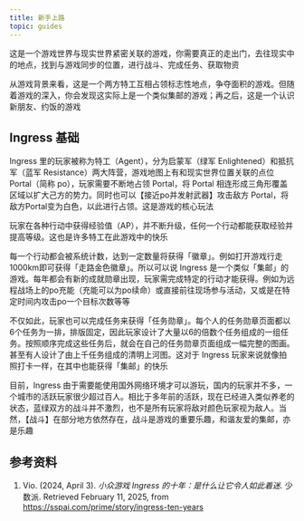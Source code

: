```yaml
---
title: 新手上路
topic: guides
---
```


这是一个游戏世界与现实世界紧密关联的游戏，你需要真正的走出门，去往现实中的地点，找到与游戏同步的位置，进行战斗、完成任务、获取物资

从游戏背景来看，这是一个两方特工互相占领标志性地点，争夺面积的游戏。但随着游戏的深入，你会发现这实际上是一个类似集邮的游戏；再之后，这是一个认识新朋友、约饭的游戏

## Ingress 基础

Ingress 里的玩家被称为特工（Agent），分为启蒙军（绿军 Enlightened）和抵抗军（蓝军 Resistance）两大阵营，游戏地图上有和现实世界位置关联的点位 Portal（简称 po），玩家需要不断地占领 Portal，将 Portal 相连形成三角形覆盖区域以扩大己方的势力。同时也可以【接近po并发射武器】攻击敌方 Portal，将敌方Portal变为白色，以此进行占领。这是游戏的核心玩法

玩家在各种行动中获得经验值（AP），并不断升级，任何一个行动都能获取经验并提高等级。这也是许多特工在此游戏中的快乐

每一个行动都会被系统计数，达到一定数量将获得「徽章」。例如打开游戏行走1000km即可获得「走路金色徽章」。所以可以说 Ingress 是一个类似「集邮」的游戏。每年都会有新的成就勋章出现，玩家需完成特定的行动才能获得。例如为远程战场上的po充能（充能可以为po续命）或直接前往现场参与活动，又或是在特定时间内攻击po一个目标次数等等

不仅如此，玩家也可以完成任务来获得「任务勋章」。每个人的任务勋章页面都以6个任务为一排，排版固定，因此玩家设计了大量以6的倍数个任务组成的一组任务。按照顺序完成这些任务后，就会在自己的任务勋章页面组成一幅完整的图画。甚至有人设计了由上千任务组成的清明上河图。这对于 Ingress 玩家来说就像拍照打卡一样，在其中也能获得「集邮」的快乐

目前，Ingress 由于需要能使用国外网络环境才可以游玩，国内的玩家并不多，一个城市的活跃玩家很少超过百人。相比于多年前的活跃，现在已经进入类似养老的状态，蓝绿双方的战斗并不激烈，也不是所有玩家将敌对颜色玩家视为敌人。当然，【战斗】在部分地方依然存在，战斗是游戏的重要乐趣，和谐友爱的集邮，亦是乐趣


## 参考资料

1. Vio. (2024, April 3). *小众游戏 Ingress 的十年：是什么让它令人如此着迷.* 少数派. Retrieved February 11, 2025, from https://sspai.com/prime/story/ingress-ten-years
